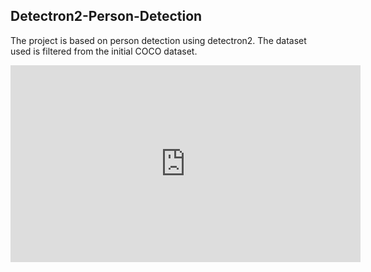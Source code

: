## **Detectron2-Person-Detection**
The project is based on person detection using detectron2. The dataset used is filtered from the initial COCO dataset.

<iframe width="560" height="315" src="https://www.youtube.com/embed/4WOjiw-H5uk" frameborder="0" allow="accelerometer; autoplay; encrypted-media; gyroscope; picture-in-picture" allowfullscreen></iframe>
